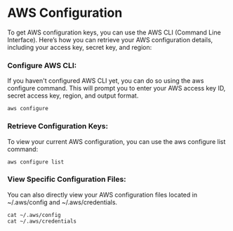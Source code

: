 # AWS Configuration

To get AWS configuration keys, you can use the AWS CLI (Command Line Interface). Here’s how you can retrieve your AWS configuration details, including your access key, secret key, and region:

### Configure AWS CLI: 

If you haven't configured AWS CLI yet, you can do so using the aws configure command. This will prompt you to enter your AWS access key ID, secret access key, region, and output format.
    
    aws configure

    
### Retrieve Configuration Keys: 
  
To view your current AWS configuration, you can use the aws configure list command:

    aws configure list

### View Specific Configuration Files: 

You can also directly view your AWS configuration files located in ~/.aws/config and ~/.aws/credentials.

    cat ~/.aws/config
    cat ~/.aws/credentials
